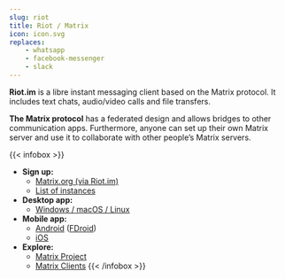 ```yaml
---
slug: riot
title: Riot / Matrix
icon: icon.svg
replaces:
    - whatsapp
    - facebook-messenger
    - slack
---
```


**Riot.im** is a libre instant messaging client based on the Matrix protocol. It includes text chats, audio/video calls and file transfers.

**The Matrix protocol** has a federated design and allows bridges to other communication apps. Furthermore, anyone can set up their own Matrix server and use it to collaborate with other people’s Matrix servers.

{{< infobox >}}
- **Sign up:**
    - [Matrix.org (via Riot.im)](https://riot.im/app/#/register)
    - [List of instances](https://www.hello-matrix.net/public_servers.php)
- **Desktop app:**
    - [Windows / macOS / Linux](https://riot.im/download/desktop/)
- **Mobile app:**
    - [Android](https://play.google.com/store/apps/details?id=im.vector.app) ([FDroid](https://f-droid.org/en/packages/im.vector.alpha/))
    - [iOS](https://itunes.apple.com/us/app/vector.im/id1083446067)
- **Explore:**
    - [Matrix Project](https://matrix.org/)
    - [Matrix Clients](https://matrix.org/clients/)
{{< /infobox >}}

[floss]: https://web.archive.org/web/20180904102804/https://switching.social/what-is-open-source-software/
